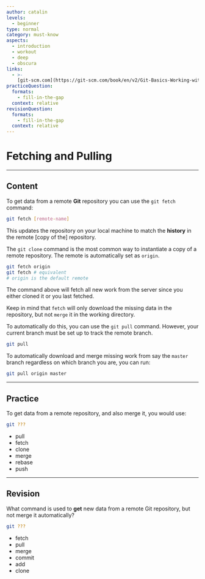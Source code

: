 ```yaml
---
author: catalin
levels:
  - beginner
type: normal
category: must-know
aspects:
  - introduction
  - workout
  - deep
  - obscura
links:
  - >-
    [git-scm.com](https://git-scm.com/book/en/v2/Git-Basics-Working-with-Remotes#Fetching-and-Pulling-from-Your-Remotes){website}
practiceQuestion:
  formats:
    - fill-in-the-gap
  context: relative
revisionQuestion:
  formats:
    - fill-in-the-gap
  context: relative
---
```


# Fetching and Pulling


---

## Content

To get data from a remote **Git** repository you can use the `git fetch` command:

```bash
git fetch [remote-name]
```

This updates the repository on your local machine to match the **history** in the remote [copy of the] repository.

The `git clone` command is the most common way to instantiate a copy of a remote repository.  The remote is automatically set as `origin`.

```bash
git fetch origin
git fetch # equivalent
# origin is the default remote
```

The command above will fetch all new work from the server since you either cloned it or you last fetched.

Keep in mind that `fetch` will only download the missing data in the repository, but not `merge` it in the working directory.

To automatically do this, you can use the `git pull` command. However, your current branch must be set up to track the remote branch.

```bash
git pull
```

To automatically download and merge missing work from say the `master` branch regardless on which branch you are, you can run:

```bash
git pull origin master
```


---

## Practice

To get data from a remote repository, and also merge it, you would use:

```bash
git ???
```

- pull
- fetch
- clone
- merge
- rebase
- push


---

## Revision

What command is used to **get** new data from a remote Git repository, but not merge it automatically?

```bash
git ???
```

- fetch
- pull
- merge
- commit
- add
- clone

